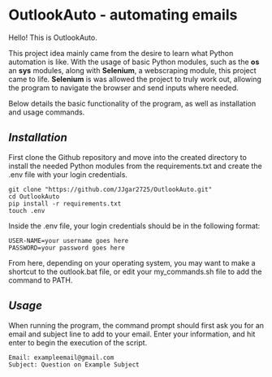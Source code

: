 # OutlookAuto - automating emails

Hello! This is OutlookAuto.

This project idea mainly came from the desire to learn what Python automation is like. With the usage of basic Python modules, such as the **os** an **sys** modules, along with **Selenium**, a webscraping module, this project came to life. **Selenium** is was allowed the project to truly work out, allowing the program to navigate the browser and send inputs where needed.

Below details the basic functionality of the program, as well as installation and usage commands.

## **_Installation_**

First clone the Github repository and move into the created directory to install the needed Python modules from the requirements.txt and create the .env file with your login credentials.

```
git clone "https://github.com/JJgar2725/OutlookAuto.git"
cd OutlookAuto
pip install -r requirements.txt
touch .env
```

Inside the .env file, your login credentials should be in the following format:

```
USER-NAME=your username goes here
PASSWORD=your password goes here
```

From here, depending on your operating system, you may want to make a shortcut to the outlook.bat file, or edit your my_commands.sh file to add the command to PATH.

## **_Usage_**

When running the program, the command prompt should first ask you for an email and subject line to add to your email. Enter your information, and hit enter to begin the execution of the script.

```
Email: exampleemail@gmail.com
Subject: Question on Example Subject
```
